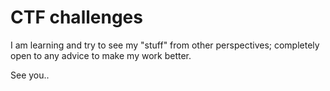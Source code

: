 # CTF challenges

I am learning and try to see my "stuff" from other perspectives; completely open to any advice to make my work better.

See you..
